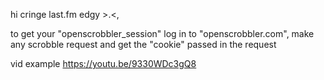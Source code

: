 hi cringe last.fm edgy >.<, 

to get your "openscrobbler_session" log in to "openscrobbler.com", make any scrobble request and get the "cookie" passed in the request

vid example
https://youtu.be/9330WDc3gQ8
